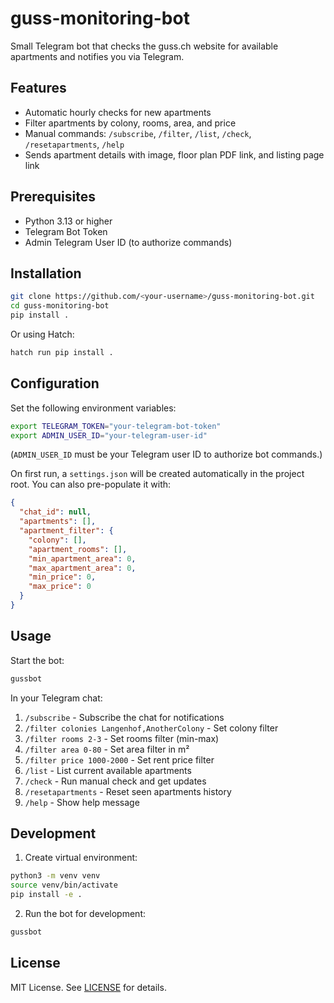 # guss-monitoring-bot

Small Telegram bot that checks the guss.ch website for available apartments and notifies you via Telegram.

## Features

- Automatic hourly checks for new apartments
- Filter apartments by colony, rooms, area, and price
- Manual commands: `/subscribe`, `/filter`, `/list`, `/check`, `/resetapartments`, `/help`
- Sends apartment details with image, floor plan PDF link, and listing page link

## Prerequisites

- Python 3.13 or higher
- Telegram Bot Token
- Admin Telegram User ID (to authorize commands)

## Installation

```bash
git clone https://github.com/<your-username>/guss-monitoring-bot.git
cd guss-monitoring-bot
pip install .
```

Or using Hatch:

```bash
hatch run pip install .
```

## Configuration

Set the following environment variables:

```bash
export TELEGRAM_TOKEN="your-telegram-bot-token"
export ADMIN_USER_ID="your-telegram-user-id"
```

(`ADMIN_USER_ID` must be your Telegram user ID to authorize bot commands.)

On first run, a `settings.json` will be created automatically in the project root. You can also pre-populate it with:

```json
{
  "chat_id": null,
  "apartments": [],
  "apartment_filter": {
    "colony": [],
    "apartment_rooms": [],
    "min_apartment_area": 0,
    "max_apartment_area": 0,
    "min_price": 0,
    "max_price": 0
  }
}
```

## Usage

Start the bot:

```bash
gussbot
```

In your Telegram chat:

1. `/subscribe` - Subscribe the chat for notifications
2. `/filter colonies Langenhof,AnotherColony` - Set colony filter
3. `/filter rooms 2-3` - Set rooms filter (min-max)
4. `/filter area 0-80` - Set area filter in m²
5. `/filter price 1000-2000` - Set rent price filter
6. `/list` - List current available apartments
7. `/check` - Run manual check and get updates
8. `/resetapartments` - Reset seen apartments history
9. `/help` - Show help message

## Development

1. Create virtual environment:

```bash
python3 -m venv venv
source venv/bin/activate
pip install -e .
```

2. Run the bot for development:

```bash
gussbot
```

## License

MIT License. See [LICENSE](LICENSE) for details.
